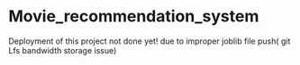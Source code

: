 # Movie_recommendation_system
 
Deployment of this project not done yet! due to improper joblib file push( git Lfs bandwidth storage issue)
